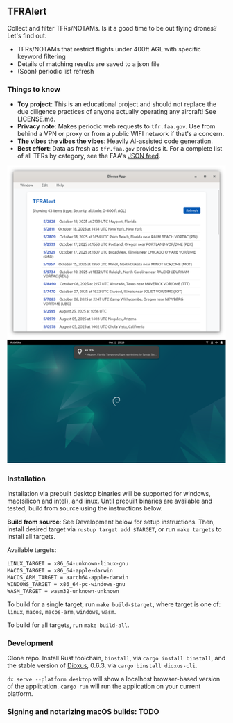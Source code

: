 ## TFRAlert
Collect and filter TFRs/NOTAMs. Is it a good time to be out flying drones? Let's find out.

- TFRs/NOTAMs that restrict flights under 400ft AGL with specific keyword filtering
- Details of matching results are saved to a json file
- (Soon) periodic list refresh

### Things to know
- **Toy project**: This is an educational project and should not replace the due diligence practices of anyone actually operating any aircraft! See LICENSE.md.
- **Privacy note**: Makes periodic web requests to `tfr.faa.gov`. Use from behind a VPN or proxy or from a public WIFI network if that's a concern.
- **The vibes the vibes the vibes**: Heavily AI-assisted code generation.
- **Best effort**: Data as fresh as `tfr.faa.gov` provides it. For a complete list of all TFRs by category, see the FAA's [JSON feed](https://tfr.faa.gov/tfrapi/exportTfrList).

![Screenshot of app UI](screenshots/tfr_ui.png)
![Screenshot of system notificatoin](screenshots/notif.png)

### Installation
Installation via prebuilt desktop binaries will be supported for windows, mac(silicon and intel), and linux. Until prebuilt binaries are available and tested, build from source using the instructions below.

**Build from source**: See Development below for setup instructions. Then, install desired target via `rustup target add $TARGET`, or run `make targets` to install all targets.

Available targets:

```
LINUX_TARGET = x86_64-unknown-linux-gnu
MACOS_TARGET = x86_64-apple-darwin
MACOS_ARM_TARGET = aarch64-apple-darwin
WINDOWS_TARGET = x86_64-pc-windows-gnu
WASM_TARGET = wasm32-unknown-unknown
```

To build for a single target, run `make build-$target`, where target is one of:
`linux`, `macos`, `macos-arm`, `windows`, `wasm`.

To build for all targets, run `make build-all`.

### Development
Clone repo. Install Rust toolchain, `binstall`, via `cargo install binstall`, and the stable version of [Dioxus](https://dioxuslabs.com/), 0.6.3, via `cargo binstall dioxus-cli`.

`dx serve --platform desktop` will show a localhost browser-based version of the application. `cargo run` will run the application on your current platform.

### Signing and notarizing macOS builds: TODO
